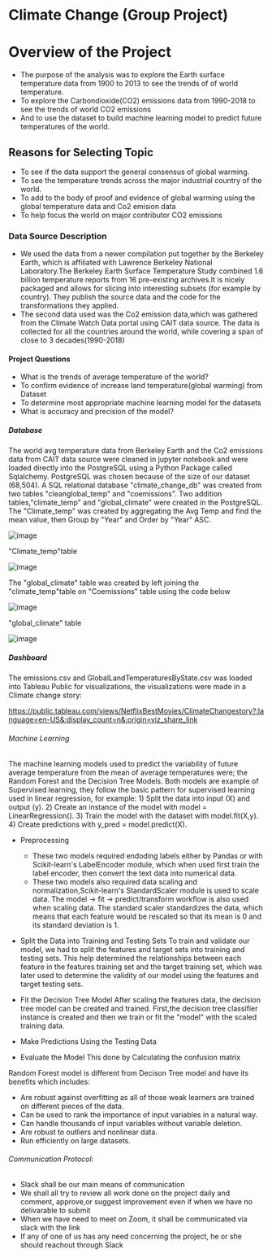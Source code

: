 # Climate Change (Group Project)

# Overview of the Project
  * The purpose of the analysis was to explore the Earth surface temperature data from 1900 to 2013 to see the trends of 
    of world temperature.
  * To explore the Carbondioxide(CO2) emissions data from 1990-2018 to see the trends of world CO2 emissions
  * And to use the dataset to build machine learning model to predict future temperatures of the world.
    
## Reasons for Selecting Topic
  * To see if the data support the general consensus of global warming.
  * To see the temperature trends across the major industrial country of the world.
  * To add to the body of proof and evidence of global warming using the global temperature data and Co2 emision data
  * To help focus the world on major contributor CO2 emissions
  

### Data Source Description
   * We used the data from a newer compilation put together by the Berkeley Earth, which is affiliated with Lawrence Berkeley
     National Laboratory.The Berkeley Earth Surface Temperature Study combined 1.6 billion temperature reports from 16 
     pre-existing archives.It is nicely packaged and allows for slicing into interesting subsets (for example by country). 
     They publish the source data and the code for the transformations they applied.
   * The second data used was the Co2 emission data,which was gathered from the Climate Watch Data portal using CAIT data source.
     The data is collected for all the countries around the world, while covering a span of close to 3 decades(1990-2018)

#### Project Questions
   * What is the trends of  average temperature of the world?
   * To confirm evidence of increase land temperature(global warming) from  Dataset
   * To determine most appropriate machine learning model for the datasets
   * What is accuracy and precision of the model?

##### Database 
  The world avg temperature data from Berkeley Earth and the Co2 emissions data from CAIT data source were cleaned 
  in jupyter notebook and were loaded directly into the PostgreSQL using a Python Package called Sqlalchemy.
  PostgreSQL was chosen because of the size of our dataset (68,504).
  A SQL relational database "climate_change_db" was created from two tables "cleanglobal_temp" and "coemissions".
  Two addition tables,"climate_temp" and "global_climate" were created in the PostgreSQL.
  The "Climate_temp" was created by aggregating the Avg Temp and find the mean value, then Group by "Year" and Order by "Year" ASC.
 
 ![image](https://user-images.githubusercontent.com/64270455/211418016-7df96bea-0c8e-4703-870a-e6b5bd98d6b5.png)
 
 "Climate_temp"table
 
 ![image](https://user-images.githubusercontent.com/64270455/211695266-7ac07096-1b85-4a20-a422-b969c0651d68.png)


  The "global_climate" table was created by left joining the "climate_temp"table on "Coemissions" table using the code below
 
 ![image](https://user-images.githubusercontent.com/64270455/211419498-5d13ea77-02ff-429e-8c19-6d97b39a6228.png)
 
 "global_climate" table
 
 ![image](https://user-images.githubusercontent.com/64270455/211695495-b753e729-6594-4b89-bd8c-8271cc2ad3de.png)

 
 

 
##### Dashboard
 The emissions.csv and GlobalLandTemperaturesByState.csv was loaded into Tableau Public for visualizations, 
 the visualizations were made in a Climate change story:
     
 https://public.tableau.com/views/NetflixBestMovies/ClimateChangestory?:language=en-US&:display_count=n&:origin=viz_share_link
 
 
###### Machine Learning
   The machine learning models used to predict the variability of future average temperature from the mean of average temperatures were;
   the Random Forest and the Decision Tree Models. Both models are example of Supervised learning, they follow
   the basic pattern for supervised learning used in linear regression, for example:
     1) Split the data into input (X) and output (y).
     2) Create an instance of the model with model = LinearRegression().
     3) Train the model with the dataset with model.fit(X,y).
     4) Create predictions with y_pred = model.predict(X).
   
* Preprocessing
   * These two models required endoding labels either by  Pandas or with Scikit-learn's LabelEncoder module,
     which when used  first train the label encoder, then convert the text data into numerical data.
   * These two models also required data scaling and normalization,Scikit-learn's StandardScaler module is used to scale data.
   The model -> fit -> predict/transform workflow is also used when scaling data. The standard scaler standardizes the data,
   which means that each feature would be rescaled so that its mean is 0 and its standard deviation is 1.
   
* Split the Data into Training and Testing Sets
   To train and validate our model, we had to split the features and target sets into training and testing sets.
   This  help determined the relationships between each feature in the features training set and the target training set,
   which was later used to determine the validity of our model using the features and target testing sets.
   
* Fit the Decision Tree Model
   After scaling the features data, the decision tree model can be created and trained. First,the decision tree classifier 
   instance is created and then we train or fit the "model" with the scaled training data.
   
* Make Predictions Using the Testing Data
   
* Evaluate the Model
  This done by  Calculating the confusion matrix
   
 Random Forest model is different from Decison Tree model and have its benefits which includes:
   * Are robust against overfitting as all of those weak learners are trained on different pieces of the data.
   * Can be used to rank the importance of input variables in a natural way.
   * Can handle thousands of input variables without variable deletion.
   * Are robust to outliers and nonlinear data.
   * Run efficiently on large datasets.
   
 ###### Communication Protocol:
  * Slack shall be our main means of communication
  * We shall all try to review all work done on the project daily and comment, approve,or suggest improvement even if when we 
    have no delivarable to submit
  * When we have need to meet on Zoom, it shall be communicated via slack with the link
  * If any of one of us has any need  concerning the project, he or she should reachout through Slack     



